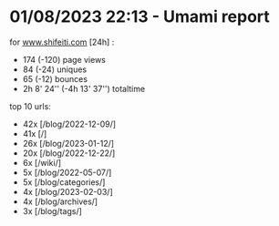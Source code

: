 # 01/08/2023 22:13 - Umami report
for www.shifeiti.com [24h] :

 - 174 (-120) page views
 - 84 (-24) uniques
 - 65 (-12) bounces
 - 2h 8' 24'' (-4h 13' 37'') totaltime


top 10 urls:
 - 42x [/blog/2022-12-09/]
 - 41x [/]
 - 26x [/blog/2023-01-12/]
 - 20x [/blog/2022-12-22/]
 - 6x [/wiki/]
 - 5x [/blog/2022-05-07/]
 - 5x [/blog/categories/]
 - 4x [/blog/2023-02-03/]
 - 4x [/blog/archives/]
 - 3x [/blog/tags/]


